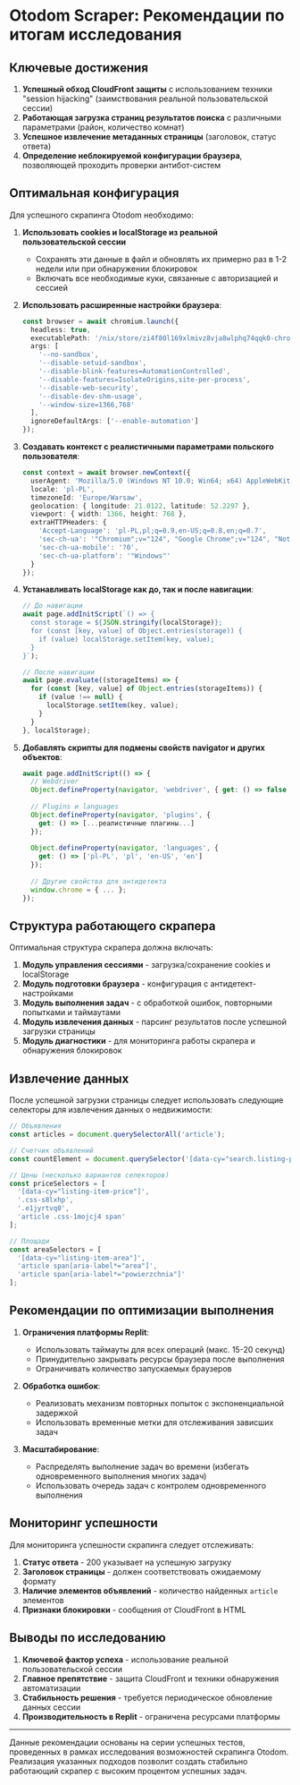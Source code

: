 # Otodom Scraper: Рекомендации по итогам исследования

## Ключевые достижения

1. **Успешный обход CloudFront защиты** с использованием техники "session hijacking" (заимствования реальной пользовательской сессии)
2. **Работающая загрузка страниц результатов поиска** с различными параметрами (район, количество комнат)
3. **Успешное извлечение метаданных страницы** (заголовок, статус ответа)
4. **Определение неблокируемой конфигурации браузера**, позволяющей проходить проверки антибот-систем

## Оптимальная конфигурация

Для успешного скрапинга Otodom необходимо:

1. **Использовать cookies и localStorage из реальной пользовательской сессии**
   - Сохранять эти данные в файл и обновлять их примерно раз в 1-2 недели или при обнаружении блокировок
   - Включать все необходимые куки, связанные с авторизацией и сессией

2. **Использовать расширенные настройки браузера**:
   ```typescript
   const browser = await chromium.launch({
     headless: true,
     executablePath: '/nix/store/zi4f80l169xlmivz8vja8wlphq74qqk0-chromium-125.0.6422.141/bin/chromium',
     args: [
       '--no-sandbox',
       '--disable-setuid-sandbox',
       '--disable-blink-features=AutomationControlled',
       '--disable-features=IsolateOrigins,site-per-process',
       '--disable-web-security',
       '--disable-dev-shm-usage',
       '--window-size=1366,768'
     ],
     ignoreDefaultArgs: ['--enable-automation']
   });
   ```

3. **Создавать контекст с реалистичными параметрами польского пользователя**:
   ```typescript
   const context = await browser.newContext({
     userAgent: 'Mozilla/5.0 (Windows NT 10.0; Win64; x64) AppleWebKit/537.36 (KHTML, like Gecko) Chrome/124.0.0.0 Safari/537.36',
     locale: 'pl-PL',
     timezoneId: 'Europe/Warsaw',
     geolocation: { longitude: 21.0122, latitude: 52.2297 },
     viewport: { width: 1366, height: 768 },
     extraHTTPHeaders: {
       'Accept-Language': 'pl-PL,pl;q=0.9,en-US;q=0.8,en;q=0.7',
       'sec-ch-ua': '"Chromium";v="124", "Google Chrome";v="124", "Not-A.Brand";v="99"',
       'sec-ch-ua-mobile': '?0',
       'sec-ch-ua-platform': '"Windows"'
     }
   });
   ```

4. **Устанавливать localStorage как до, так и после навигации**:
   ```typescript
   // До навигации
   await page.addInitScript(`() => {
     const storage = ${JSON.stringify(localStorage)};
     for (const [key, value] of Object.entries(storage)) {
       if (value) localStorage.setItem(key, value);
     }
   }`);
   
   // После навигации
   await page.evaluate((storageItems) => {
     for (const [key, value] of Object.entries(storageItems)) {
       if (value !== null) {
         localStorage.setItem(key, value);
       }
     }
   }, localStorage);
   ```

5. **Добавлять скрипты для подмены свойств navigator и других объектов**:
   ```typescript
   await page.addInitScript(() => {
     // Webdriver
     Object.defineProperty(navigator, 'webdriver', { get: () => false });
     
     // Plugins и languages
     Object.defineProperty(navigator, 'plugins', { 
       get: () => [...реалистичные плагины...] 
     });
     
     Object.defineProperty(navigator, 'languages', { 
       get: () => ['pl-PL', 'pl', 'en-US', 'en'] 
     });
     
     // Другие свойства для антидетекта
     window.chrome = { ... };
   });
   ```

## Структура работающего скрапера

Оптимальная структура скрапера должна включать:

1. **Модуль управления сессиями** - загрузка/сохранение cookies и localStorage
2. **Модуль подготовки браузера** - конфигурация с антидетект-настройками
3. **Модуль выполнения задач** - с обработкой ошибок, повторными попытками и таймаутами
4. **Модуль извлечения данных** - парсинг результатов после успешной загрузки страницы
5. **Модуль диагностики** - для мониторинга работы скрапера и обнаружения блокировок

## Извлечение данных

После успешной загрузки страницы следует использовать следующие селекторы для извлечения данных о недвижимости:

```typescript
// Объявления
const articles = document.querySelectorAll('article');

// Счетчик объявлений
const countElement = document.querySelector('[data-cy="search.listing-panel.label"]');

// Цены (несколько вариантов селекторов)
const priceSelectors = [
  '[data-cy="listing-item-price"]',
  '.css-s8lxhp',
  '.e1jyrtvq0',
  'article .css-1mojcj4 span'
];

// Площади
const areaSelectors = [
  '[data-cy="listing-item-area"]',
  'article span[aria-label*="area"]',
  'article span[aria-label*="powierzchnia"]'
];
```

## Рекомендации по оптимизации выполнения

1. **Ограничения платформы Replit**:
   - Использовать таймауты для всех операций (макс. 15-20 секунд)
   - Принудительно закрывать ресурсы браузера после выполнения
   - Ограничивать количество запускаемых браузеров

2. **Обработка ошибок**:
   - Реализовать механизм повторных попыток с экспоненциальной задержкой
   - Использовать временные метки для отслеживания зависших задач

3. **Масштабирование**:
   - Распределять выполнение задач во времени (избегать одновременного выполнения многих задач)
   - Использовать очередь задач с контролем одновременного выполнения

## Мониторинг успешности

Для мониторинга успешности скрапинга следует отслеживать:

1. **Статус ответа** - 200 указывает на успешную загрузку
2. **Заголовок страницы** - должен соответствовать ожидаемому формату
3. **Наличие элементов объявлений** - количество найденных `article` элементов
4. **Признаки блокировки** - сообщения от CloudFront в HTML

## Выводы по исследованию

1. **Ключевой фактор успеха** - использование реальной пользовательской сессии
2. **Главное препятствие** - защита CloudFront и техники обнаружения автоматизации
3. **Стабильность решения** - требуется периодическое обновление данных сессии
4. **Производительность в Replit** - ограничена ресурсами платформы

---

Данные рекомендации основаны на серии успешных тестов, проведенных в рамках исследования возможностей скрапинга Otodom. Реализация указанных подходов позволит создать стабильно работающий скрапер с высоким процентом успешных задач.